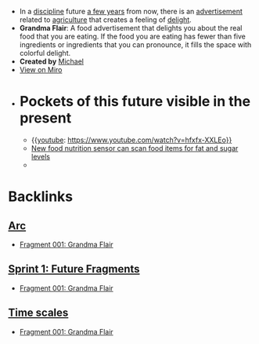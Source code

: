 - In a [discipline](<discipline.md>) future [a few years](<a few years.md>) from now, there is an [advertisement](<advertisement.md>) related to [agriculture](<agriculture.md>) that creates a feeling of [delight](<delight.md>).
- **Grandma Flair**: A food advertisement that delights you about the real food that you are eating. If the food you are eating has fewer than five ingredients or ingredients that you can pronounce, it fills the space with colorful delight.
- **Created by** [Michael](<Michael.md>)
- [View on Miro](https://miro.com/app/board/o9J_kpEmVVk=/?moveToWidget=3074457348973037910&cot=11)
- # Pockets of this future visible in the present
    - {{[youtube](<youtube.md>): https://www.youtube.com/watch?v=hfxfx-XXLEo}}
    - [New food nutrition sensor can scan food items for fat and sugar levels](https://www.thegrocer.co.uk/technology-and-supply-chain/new-food-nutrition-sensor-can-scan-for-fat-and-sugar-levels/529874.article#:~:text=A%20new%20pocket%2Dsized%20sensor,levels%20of%20fat%20and%20sugar.) 
    - 

# Backlinks
## [Arc](<Arc.md>)
- [Fragment 001: Grandma Flair](<Fragment 001: Grandma Flair.md>)

## [Sprint 1: Future Fragments](<Sprint 1: Future Fragments.md>)
- [Fragment 001: Grandma Flair](<Fragment 001: Grandma Flair.md>)

## [Time scales](<Time scales.md>)
- [Fragment 001: Grandma Flair](<Fragment 001: Grandma Flair.md>)

